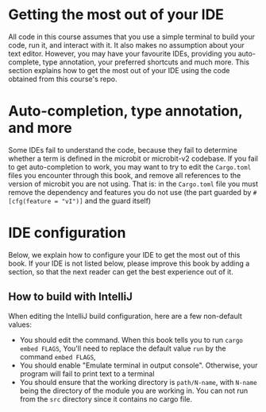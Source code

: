 # Getting the most out of your IDE

All code in this course assumes that you use a simple terminal to build your code, run it, and interact with it. It also makes no assumption about your text editor.
However, you may have your favourite IDEs, providing you auto-complete, type annotation, your preferred shortcuts and much more. This section explains how to get the most out of your IDE using the code obtained from this course's repo.

# Auto-completion, type annotation, and more
Some IDEs fail to understand the code, because they fail to determine whether a term is defined in the microbit or microbit-v2 codebase. If you fail to get auto-completion to work, you may want to try to edit the `Cargo.toml` files you encounter through this book, and remove all references to the version of microbit you are not using. That is: in the `Cargo.toml` file you must remove the dependency and features you do not use (the part guarded by `#[cfg(feature = "vI")]` and the guard itself)

# IDE configuration
Below, we explain how to configure your IDE to get the most out of this book. If your IDE is not listed below, please improve this book by adding a section, so that the next reader can get the best experience out of it.

## How to build with IntelliJ

When editing the IntelliJ build configuration, here are a few non-default values:
* You should edit the command. When this book tells you to run `cargo embed FLAGS`, You'll need to replace the default value `run` by the command `embed FLAGS`,
* You should enable "Emulate terminal in output console". Otherwise, your program will fail to print text to a terminal
* You should ensure that the working directory is `path/N-name`, with `N-name` being the directory of the module you are working in. You can not run from the `src` directory since it contains no cargo file.
